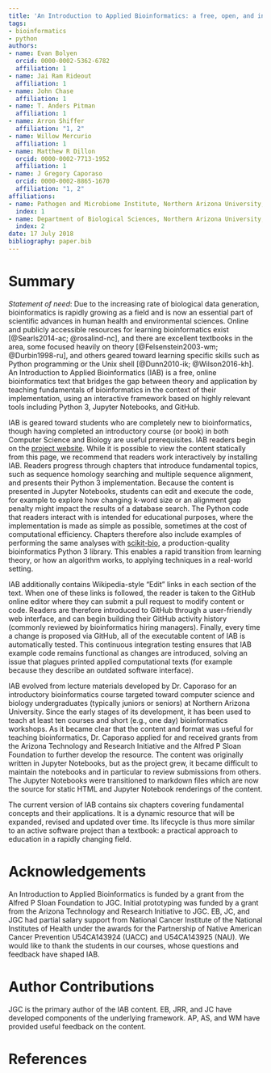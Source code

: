 ```yaml
---
title: 'An Introduction to Applied Bioinformatics: a free, open, and interactive text.'
tags:
- bioinformatics
- python
authors:
- name: Evan Bolyen
  orcid: 0000-0002-5362-6782
  affiliation: 1
- name: Jai Ram Rideout
  affiliation: 1
- name: John Chase
  affiliation: 1
- name: T. Anders Pitman
  affiliation: 1
- name: Arron Shiffer
  affiliation: "1, 2"
- name: Willow Mercurio
  affiliation: 1
- name: Matthew R Dillon
  orcid: 0000-0002-7713-1952
  affiliation: 1
- name: J Gregory Caporaso
  orcid: 0000-0002-8865-1670
  affiliation: "1, 2"
affiliations:
- name: Pathogen and Microbiome Institute, Northern Arizona University, Flagstaff, AZ, USA.
  index: 1
- name: Department of Biological Sciences, Northern Arizona University, Flagstaff, AZ, USA.
  index: 2
date: 17 July 2018
bibliography: paper.bib
---
```


# Summary

_Statement of need_: Due to the increasing rate of biological data generation, bioinformatics is rapidly growing as a field and is now an essential part of scientific advances in human health and environmental sciences. Online and publicly accessible resources for learning bioinformatics exist [@Searls2014-ac; @rosalind-nc], and there are excellent textbooks in the area, some focused heavily on theory [@Felsenstein2003-wm; @Durbin1998-ru], and others geared toward learning specific skills such as Python programming or the Unix shell [@Dunn2010-ik; @Wilson2016-kh]. An Introduction to Applied Bioinformatics (IAB) is a free, online bioinformatics text that bridges the gap between theory and application by teaching fundamentals of bioinformatics in the context of their implementation, using an interactive framework based on highly relevant tools including Python 3, Jupyter Notebooks, and GitHub.

IAB is geared toward students who are completely new to bioinformatics, though having completed an introductory course (or book) in both Computer Science and Biology are useful prerequisites. IAB readers begin on the [project website](http://readIAB.org). While it is possible to view the content statically from this page, we recommend that readers work interactively by installing IAB. Readers progress through chapters that introduce fundamental topics, such as sequence homology searching and multiple sequence alignment, and presents their Python 3 implementation. Because the content is presented in Jupyter Notebooks, students can edit and execute the code, for example to explore how changing k-word size or an alignment gap penalty might impact the results of a database search. The Python code that readers interact with is intended for educational purposes, where the implementation is made as simple as possible, sometimes at the cost of computational efficiency. Chapters therefore also include examples of performing the same analyses with [scikit-bio](http://scikit-bio.org), a production-quality bioinformatics Python 3 library. This enables a rapid transition from learning theory, or how an algorithm works, to applying techniques in a real-world setting.

IAB additionally contains Wikipedia-style “Edit” links in each section of the text. When one of these links is followed, the reader is taken to the GitHub online editor where they can submit a pull request to modify content or code. Readers are therefore introduced to GitHub through a user-friendly web interface, and can begin building their GitHub activity history (commonly reviewed by bioinformatics hiring managers). Finally, every time a change is proposed via GitHub, all of the executable content of IAB is automatically tested. This continuous integration testing ensures that IAB example code remains functional as changes are introduced, solving an issue that plagues printed applied computational texts (for example because they describe an outdated software interface).

IAB evolved from lecture materials developed by Dr. Caporaso for an introductory bioinformatics course targeted toward computer science and biology undergraduates (typically juniors or seniors) at Northern Arizona University. Since the early stages of its development, it has been used to teach at least ten courses and short (e.g., one day) bioinformatics workshops. As it became clear that the content and format was useful for teaching bioinformatics, Dr. Caporaso applied for and received grants from the Arizona Technology and Research Initiative and the Alfred P Sloan Foundation to further develop the resource. The content was originally written in Jupyter Notebooks, but as the project grew, it became difficult to maintain the notebooks and in particular to review submissions from others. The Jupyter Notebooks were transitioned to markdown files which are now the source for static HTML and Jupyter Notebook renderings of the content.

The current version of IAB contains six chapters covering fundamental concepts and their applications. It is a dynamic resource that will be expanded, revised and updated over time. Its lifecycle is thus more similar to an active software project than a textbook: a practical approach to education in a rapidly changing field.

# Acknowledgements
An Introduction to Applied Bioinformatics is funded by a grant from the Alfred P Sloan Foundation to JGC. Initial prototyping was funded by a grant from the Arizona Technology and Research Initiative to JGC. EB, JC, and JGC had partial salary support from National Cancer Institute of the National Institutes of Health under the awards for the Partnership of Native American Cancer Prevention U54CA143924 (UACC) and U54CA143925 (NAU). We would like to thank the students in our courses, whose questions and feedback have shaped IAB.

# Author Contributions
JGC is the primary author of the IAB content. EB, JRR, and JC have developed components of the underlying framework. AP, AS, and WM have provided useful feedback on the content.

# References
